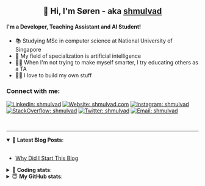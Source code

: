 <h2 align="center">
	👋 Hi, I'm Søren - aka <a href="https://shmulvad.com">shmulvad</a>
</h2>

#### I'm a Developer, Teaching Assistant and AI Student!
- 📚 Studying MSc in computer science at National University of Singapore
- 🧠 My field of specialization is artificial intelligence
- 👨‍🏫 When I'm not trying to make myself smarter, I try educating others as a TA
- 👨‍💻 I love to build my own stuff

### Connect with me:

[![Linkedin: shmulvad](https://img.shields.io/badge/shmulvad-blue?style=flat&logo=Linkedin&logoColor=white)][linkedin]
[![Website: shmulvad.com](https://img.shields.io/badge/shmulvad.com-47CCCC?&style=flat&logo=Google-Chrome&logoColor=white)][website]
[![Instagram: shmulvad](https://img.shields.io/badge/-@shmulvad-purple?style=flat&logo=Instagram&logoColor=white)][instagram]
[![StackOverflow: shmulvad](https://img.shields.io/badge/shmulvad-FE7A16?style=flat&logo=stack-overflow&logoColor=white)][stackOverflow]
[![Twitter: shmulvad](https://img.shields.io/badge/@shmulvad-1ca0f1?style=flat&logo=twitter&logoColor=white)][twitter]
[![Email: shmulvad](https://img.shields.io/badge/shmulvad-D14836?style=flat&logo=gmail&logoColor=white)][mail]

<br />

---

<details open>
 <summary>📕 <b>Latest Blog Posts</b>: </summary>

<br>

<!-- BLOG-POST-LIST:START -->
- [Why Did I Start This Blog](https://shmulvad.com/blog/why-did-start-this-blog)
<!-- BLOG-POST-LIST:END -->

</details>

<!-- --- -->

<details>
 <summary>🤖 <b>Coding stats</b>: </summary>

<br>

<!--START_SECTION:waka-->
**I'm a Night 🦉** 

```text
🌞 Morning    96 commits     ██░░░░░░░░░░░░░░░░░░░░░░░   9.68% 
🌆 Daytime    373 commits    █████████░░░░░░░░░░░░░░░░   37.6% 
🌃 Evening    352 commits    ████████░░░░░░░░░░░░░░░░░   35.48% 
🌙 Night      171 commits    ████░░░░░░░░░░░░░░░░░░░░░   17.24%

```


📊 **This Week I Spent My Time On** 

```text
💬 Programming Languages: 
Python                   24 hrs 2 mins       ███████████████████░░░░░░   76.76% 
Other                    3 hrs 37 mins       ███░░░░░░░░░░░░░░░░░░░░░░   11.56% 
Text                     1 hr 21 mins        █░░░░░░░░░░░░░░░░░░░░░░░░   4.34% 
HTML                     43 mins             ░░░░░░░░░░░░░░░░░░░░░░░░░   2.33% 
JavaScript               42 mins             ░░░░░░░░░░░░░░░░░░░░░░░░░   2.26%

🔥 Editors: 
VS Code                  26 hrs 23 mins      █████████████████████░░░░   84.28% 
Zsh                      3 hrs 32 mins       ██░░░░░░░░░░░░░░░░░░░░░░░   11.33% 
Sublime Text             1 hr 22 mins        █░░░░░░░░░░░░░░░░░░░░░░░░   4.38%

🐱‍💻 Projects: 
finanstilsyn-scraper     21 hrs 30 mins      █████████████████░░░░░░░░   68.7% 
overvaagning             4 hrs 20 mins       ███░░░░░░░░░░░░░░░░░░░░░░   13.87% 
company-scrapers         3 hrs 12 mins       ██░░░░░░░░░░░░░░░░░░░░░░░   10.26% 
Unknown Project          1 hr 22 mins        █░░░░░░░░░░░░░░░░░░░░░░░░   4.38% 
overvaagning-admin       14 mins             ░░░░░░░░░░░░░░░░░░░░░░░░░   0.78%

```


 Last Updated on 15/01/2022
<!--END_SECTION:waka-->

</details>

<!-- --- -->

<details>
 <summary>😇 <b>My GitHub stats</b>: </summary>

<br>

<img align="left" alt="shmulvad's Github Stats" src="https://github-readme-stats.vercel.app/api?username=shmulvad&show_icons=true&hide_border=true" />

</details>



[website]: https://shmulvad.com
[twitter]: https://twitter.com/shmulvad
[linkedin]: https://linkedin.com/in/shmulvad
[instagram]: https://instagram.com/shmulvad
[stackOverflow]: https://stackoverflow.com/users/9248793/shmulvad
[mail]: mailto:shmulvad@gmail.com
[github]: https://github.com/shmulvad
